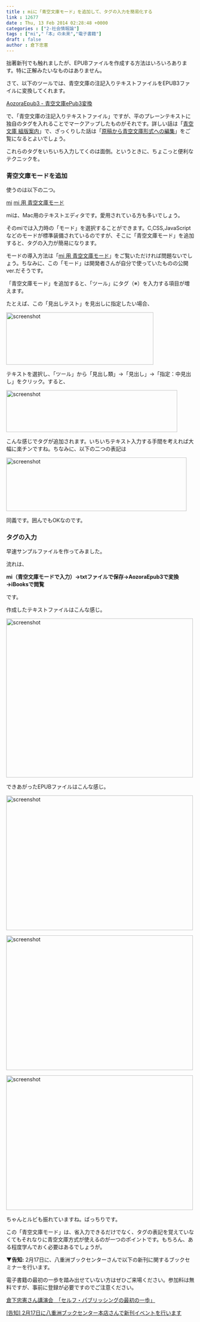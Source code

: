 ```yaml
---
title : miに「青空文庫モード」を追加して、タグの入力を簡易化する
link : 12677
date : Thu, 13 Feb 2014 02:28:48 +0000
categories : ["2-社会情報論"]
tags : ["mi","「本」の未来","電子書籍"]
draft : false
author : 倉下忠憲
---
```


拙著新刊でも触れましたが、EPUBファイルを作成する方法はいろいろあります。特に正解みたいなものはありません。

さて、以下のツールでは、青空文庫の注記入りテキストファイルをEPUB3ファイルに変換してくれます。

<a href="http://www18.atwiki.jp/hmdev/pages/21.html" target="_blank">AozoraEpub3 - 青空文庫ePub3変換</a>

で、「青空文庫の注記入りテキストファイル」ですが、平のプレーンテキストに独自のタグを入れることでマークアップしたものがそれです。詳しい話は「<a href="http://kumihan.aozora.gr.jp/slabid-19.htm" target="_blank">青空文庫 組版案内</a>」で、ざっくりした話は「<a href="http://takenokoshobo.com/kdp/manual_ao_epub/2.html" target="_blank">原稿から青空文庫形式への編集</a>」をご覧になるとよいでしょう。

これらのタグをいちいち入力してくのは面倒。というときに、ちょこっと便利なテクニックを。

<H3>青空文庫モードを追加</H3>使うのは以下の二つ。

<a href="http://www.mimikaki.net/" target="_blank">mi</a>
<a href="http://fairfield.minibird.jp/other_resources/mi-%E7%94%A8-%E9%9D%92%E7%A9%BA%E6%96%87%E5%BA%AB%E3%83%A2%E3%83%BC%E3%83%89" target="_blank">mi 用 青空文庫モード</a>

miは、Mac用のテキストエディタです。愛用されている方も多いでしょう。

そのmiでは入力時の「モード」を選択することができます。C,CSS,JavaScriptなどのモードが標準装備されているのですが、そこに「青空文庫モード」を追加すると、タグの入力が簡易になります。

モードの導入方法は「<a href="http://fairfield.minibird.jp/other_resources/mi-%E7%94%A8-%E9%9D%92%E7%A9%BA%E6%96%87%E5%BA%AB%E3%83%A2%E3%83%BC%E3%83%89" target="_blank">mi 用 青空文庫モード</a>」をご覧いただければ問題ないでしょう。ちなみに、この「モード」は開発者さんが自分で使っていたものの公開ver.だそうです。

「青空文庫モード」を追加すると、「ツール」にタグ（※）を入力する項目が増えます。

たとえば、この「見出しテスト」を見出しに指定したい場合、

<a href="https://rashita.net/blog/wp-content/uploads/2014/02/screenshot12.png"><img src="https://rashita.net/blog/wp-content/uploads/2014/02/screenshot12.png" alt="screenshot" width="394" height="140" class="alignnone size-full wp-image-12678" /></a>

テキストを選択し、「ツール」から「見出し類」→「見出し」→「指定：中見出し」をクリック。すると、

<a href="https://rashita.net/blog/wp-content/uploads/2014/02/screenshot13.png"><img src="https://rashita.net/blog/wp-content/uploads/2014/02/screenshot13.png" alt="screenshot" width="458" height="112" class="alignnone size-large wp-image-12679" /></a>

こんな感じでタグが追加されます。いちいちテキスト入力する手間を考えれば大幅に楽チンですね。ちなみに、以下の二つの表記は

<a href="https://rashita.net/blog/wp-content/uploads/2014/02/screenshot14.png"><img src="https://rashita.net/blog/wp-content/uploads/2014/02/screenshot14.png" alt="screenshot" width="483" height="143" class="alignnone size-large wp-image-12680" /></a>

同義です。囲んでもOKなのです。

<H3>タグの入力</H3>早速サンプルファイルを作ってみました。

流れは、

<strong>mi（青空文庫モードで入力）→txtファイルで保存→AozoraEpub3で変換→iBooksで閲覧</strong>

です。

作成したテキストファイルはこんな感じ。

<a href="https://rashita.net/blog/wp-content/uploads/2014/02/screenshot15.png"><img src="https://rashita.net/blog/wp-content/uploads/2014/02/screenshot15-1024x866.png" alt="screenshot" width="500" height="425" class="alignnone size-large wp-image-12681" /></a>

できあがったEPUBファイルはこんな感じ。

<a href="https://rashita.net/blog/wp-content/uploads/2014/02/screenshot16.png"><img src="https://rashita.net/blog/wp-content/uploads/2014/02/screenshot16-1024x753.png" alt="screenshot" width="500" height="360" class="alignnone size-large wp-image-12682" /></a>

<a href="https://rashita.net/blog/wp-content/uploads/2014/02/screenshot17.png"><img src="https://rashita.net/blog/wp-content/uploads/2014/02/screenshot17-1024x753.png" alt="screenshot" width="500" height="360" class="alignnone size-large wp-image-12683" /></a>

<a href="https://rashita.net/blog/wp-content/uploads/2014/02/screenshot18.png"><img src="https://rashita.net/blog/wp-content/uploads/2014/02/screenshot18-1024x753.png" alt="screenshot" width="500" height="360" class="alignnone size-large wp-image-12684" /></a>

ちゃんとルビも振れていますね。ばっちりです。

この「青空文庫モード」は、省入力できるだけでなく、タグの表記を覚えていなくてもそれなりに青空文庫方式が使えるのが一つのポイントです。もちろん、ある程度学んでおく必要はあるでしょうが。

<strong>▼告知:</strong>
2月17日に、八重洲ブックセンターさんで以下の新刊に関するブックセミナーを行います。

電子書籍の最初の一歩を踏み出せていない方はぜひご来場ください。参加料は無料ですが、事前に登録が必要ですのでご注意ください。

<a href="http://www.yaesu-book.co.jp/events/talk/2919/" target="_blank">倉下忠憲さん講演会　「セルフ・パブリッシングの最初の一歩」</a>

<a href="https://rashita.net/blog/?p=12536" target="_blank">[告知] 2月17日に八重洲ブックセンター本店さんで新刊イベントを行います</a>

